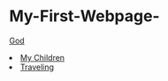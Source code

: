 # My-First-Webpage-

<main>


   <a href="/home">God</a>
 </li>
 <li class="current-item">
   <a href="/about">My Children</a>
 </li>
 <li class="menu-item">
   <a href="/contact">Traveling</a>
 </li>
</ul>

